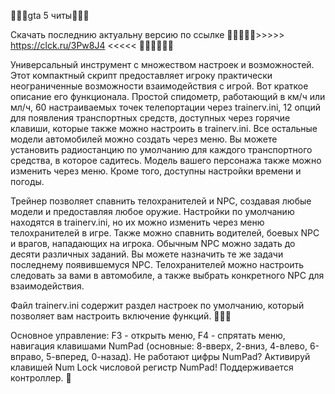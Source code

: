 🧨🧨🧨gta 5 читы🧨🧨🧨

Скачать последнию актуальну версию по ссылке 🧡🧡🧡🧡🧡>>>>> https://clck.ru/3Pw8J4 <<<<< 🧡🧡🧡🧡🧡🧡

Универсальный инструмент с множеством настроек и возможностей. Этот компактный скрипт предоставляет игроку практически неограниченные возможности взаимодействия с игрой. Вот краткое описание его функционала.
Простой спидометр, работающий в км/ч или мл/ч, 60 настраиваемых точек телепортации через trainerv.ini, 12 опций для появления транспортных средств, доступных через горячие клавиши, которые также можно настроить в trainerv.ini. Все остальные модели автомобилей можно создать через меню. Вы можете установить радиостанцию по умолчанию для каждого транспортного средства, в которое садитесь. Модель вашего персонажа также можно изменить через меню. Кроме того, доступны настройки времени и погоды.

Трейнер позволяет спавнить телохранителей и NPC, создавая любые модели и предоставляя любое оружие. Настройки по умолчанию находятся в trainerv.ini, но их можно изменить через меню телохранителей в игре. Также можно спавнить водителей, боевых NPC и врагов, нападающих на игрока. Обычным NPC можно задать до десяти различных заданий. Вы можете назначить те же задачи последнему появившемуся NPC. Телохранителей можно настроить следовать за вами в автомобиле, а также выбрать конкретного NPC для взаимодействия.

Файл trainerv.ini содержит раздел настроек по умолчанию, который позволяет вам настроить включение функций. 🎃🎃🎃

Основное управление: F3 - открыть меню, F4 - спрятать меню, навигация клавишами NumPad (основные: 8-вверх, 2-вниз, 4-влево, 6-вправо, 5-вперед, 0-назад). Не работают цифры NumPad? Активируй клавишей Num Lock числовой регистр NumPad! Поддерживается контроллер. 🥽
